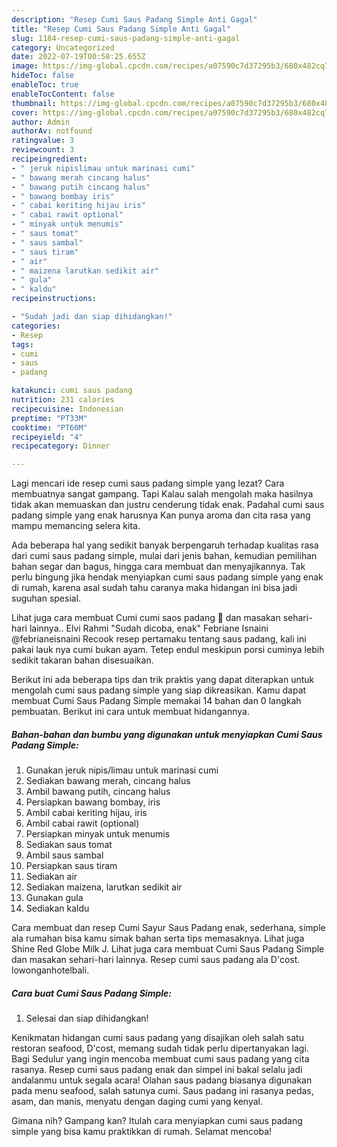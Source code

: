 ```yaml
---
description: "Resep Cumi Saus Padang Simple Anti Gagal"
title: "Resep Cumi Saus Padang Simple Anti Gagal"
slug: 1184-resep-cumi-saus-padang-simple-anti-gagal
category: Uncategorized
date: 2022-07-19T00:58:25.655Z
image: https://img-global.cpcdn.com/recipes/a07590c7d37295b3/680x482cq70/cumi-saus-padang-simple-foto-resep-utama.jpg
hideToc: false
enableToc: true
enableTocContent: false
thumbnail: https://img-global.cpcdn.com/recipes/a07590c7d37295b3/680x482cq70/cumi-saus-padang-simple-foto-resep-utama.jpg
cover: https://img-global.cpcdn.com/recipes/a07590c7d37295b3/680x482cq70/cumi-saus-padang-simple-foto-resep-utama.jpg
author: Admin
authorAv: notfound
ratingvalue: 3
reviewcount: 3
recipeingredient:
- " jeruk nipislimau untuk marinasi cumi"
- " bawang merah cincang halus"
- " bawang putih cincang halus"
- " bawang bombay iris"
- " cabai keriting hijau iris"
- " cabai rawit optional"
- " minyak untuk menumis"
- " saus tomat"
- " saus sambal"
- " saus tiram"
- " air"
- " maizena larutkan sedikit air"
- " gula"
- " kaldu"
recipeinstructions:

- "Sudah jadi dan siap dihidangkan!"
categories:
- Resep
tags:
- cumi
- saus
- padang

katakunci: cumi saus padang 
nutrition: 231 calories
recipecuisine: Indonesian
preptime: "PT33M"
cooktime: "PT60M"
recipeyield: "4"
recipecategory: Dinner

---
```



Lagi mencari ide resep cumi saus padang simple yang lezat? Cara membuatnya sangat gampang. Tapi Kalau salah mengolah maka hasilnya tidak akan memuaskan dan justru cenderung tidak enak. Padahal cumi saus padang simple yang enak harusnya Kan punya aroma dan cita rasa yang mampu memancing selera kita.


Ada beberapa hal yang sedikit banyak berpengaruh terhadap kualitas rasa dari cumi saus padang simple, mulai dari jenis bahan, kemudian pemilihan bahan segar dan bagus, hingga cara membuat dan menyajikannya. Tak perlu bingung jika hendak menyiapkan cumi saus padang simple yang enak di rumah, karena asal sudah tahu caranya maka hidangan ini bisa jadi suguhan spesial.

Lihat juga cara membuat Cumi cumi saos padang 🦑 dan masakan sehari-hari lainnya.. Elvi Rahmi &#34;Sudah dicoba, enak&#34; Febriane Isnaini @febrianeisnaini Recook resep pertamaku tentang saus padang, kali ini pakai lauk nya cumi bukan ayam. Tetep endul meskipun porsi cuminya lebih sedikit takaran bahan disesuaikan.


Berikut ini ada beberapa tips dan trik praktis yang dapat diterapkan untuk mengolah cumi saus padang simple yang siap dikreasikan. Kamu dapat membuat Cumi Saus Padang Simple memakai 14 bahan dan 0 langkah pembuatan. Berikut ini cara untuk membuat hidangannya.

<!--inarticleads1-->

##### Bahan-bahan dan bumbu yang digunakan untuk menyiapkan Cumi Saus Padang Simple:

1. Gunakan  jeruk nipis/limau untuk marinasi cumi
1. Sediakan  bawang merah, cincang halus
1. Ambil  bawang putih, cincang halus
1. Persiapkan  bawang bombay, iris
1. Ambil  cabai keriting hijau, iris
1. Ambil  cabai rawit (optional)
1. Persiapkan  minyak untuk menumis
1. Sediakan  saus tomat
1. Ambil  saus sambal
1. Persiapkan  saus tiram
1. Sediakan  air
1. Sediakan  maizena, larutkan sedikit air
1. Gunakan  gula
1. Sediakan  kaldu


Cara membuat dan resep Cumi Sayur Saus Padang enak, sederhana, simple ala rumahan bisa kamu simak bahan serta tips memasaknya. Lihat juga Shine Red Globe Milk J. Lihat juga cara membuat Cumi Saus Padang Simple dan masakan sehari-hari lainnya. Resep cumi saus padang ala D&#39;cost. lowonganhotelbali. 

<!--inarticleads2-->

##### Cara buat Cumi Saus Padang Simple:


1. Selesai dan siap dihidangkan!

Kenikmatan hidangan cumi saus padang yang disajikan oleh salah satu restoran seafood, D&#39;cost, memang sudah tidak perlu dipertanyakan lagi. Bagi Sedulur yang ingin mencoba membuat cumi saus padang yang cita rasanya. Resep cumi saus padang enak dan simpel ini bakal selalu jadi andalanmu untuk segala acara! Olahan saus padang biasanya digunakan pada menu seafood, salah satunya cumi. Saus padang ini rasanya pedas, asam, dan manis, menyatu dengan daging cumi yang kenyal. 

Gimana nih? Gampang kan? Itulah cara menyiapkan cumi saus padang simple yang bisa kamu praktikkan di rumah. Selamat mencoba!
